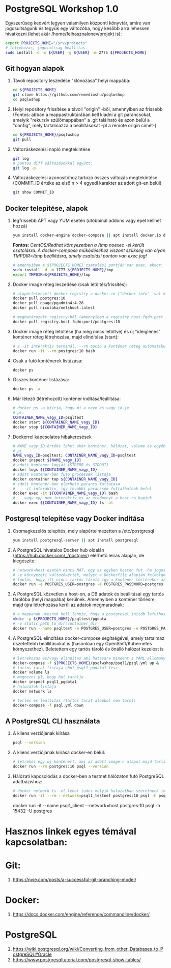 # PostgreSQL Workshop 1.0

 Egyszerűség kedvért legyen valamilyen központi könyvtár, amire van jogosultságunk és tegyük egy változóba, hogy később arra lehessen hivatkozni (lehet akár /home/felhasznalonev/projekt is):
 ```bash
 export PROJECTS_HOME="/srv/projects"
 # letrehozas, jogosultsag beallitas
 sudo install -d -o ${USER} -g ${USER} -m 2775 ${PROJECTS_HOME}
 ```

## Git hogyan alapok

1. Távoli repository leszedése "klónozása" helyi mappába:

    ```bash
    cd ${PROJECTS_HOME}
    git clone https://github.com/remedioshu/psqlwshop
    cd psqlwshop
    ```

2. Helyi repository frissítése a távoli "origin" -ből, amennyiben az frissebb (Fontos: abban a mappastruktúrában kell kiadni a git parancsokat, amelyik "rekurzív szülőmappában" a .git található és azon belül a "config", mely tartalmazza a beállításokat -pl a remote origin címét-)

    ```bash
    cd ${PROJECTS_HOME}/psqlwshop
    git pull
    ```

3. Változáskezelési napló megtekintése 

    ```bash
    git log
    # pontos diff változásokkal együtt:
    git log -p
    ```

4. Változáskezelési azonosítóhoz tartozó összes változás megtekintése (COMMIT_ID értéke az első n > 4 egyedi karakter az adott git-en belül)

    ```bash
    git show COMMIT_ID
    ```

## Docker telepítése, alapok
1. legfrissebb APT vagy YUM esetén (utóbbinál addons vagy epel kellhet hozzá)

    ```bash
    yum install docker-engine docker-compose || apt install docker.io docker-compose
    ```
    **Fontos**: *CentOS/Redhat környezetben a /tmp noexec -el került csatolásra. A docker-compose működéséhez viszont szükség van olyan TMPDIR=/tmp beállításra, amely csatolási ponton van exec jog!*
    ```bash
    # amennyiben a ${PROJECTS_HOME} csatolási pontján van exec, akkor:
    sudo install -d -m 1777 ${PROJECTS_HOME}/tmp
    export TMPDIR=${PROJECTS_HOME}/tmp
    ```

2. Docker image réteg leszedése (csak letöltés/frissítés):
    ```bash
    # alapértelmezett docker-registry a docker.io ("docker info" -val meg lehet nézni)
    docker pull postgres:10
    docker pull dpage/pgadmin4:4.28
    docker pull nicolaka/netshoot:latest

    # meghatározott registry-ből (amennyiben a registry.host.fqdn:port publikus vagy már "docker login registry.host.fqdn:port" azonosítás megtörtént!)
    docker pull registry.host.fqdn:port/postgres:10
    ```

3. Docker image réteg letöltése (ha még nincs letöltve) és új "ideiglenes" konténer réteg létrehozása, majd elindítása (start):
    ```bash
    # a -it interaktív terminál, --rm opció a konténer réteg automatikus törlése a konténerben futó process kilépése után, pl jelen esetben exit
    docker run -it --rm postgres:10 bash
    ```

4. Csak a futó konténerek listázása:
    ```bash
    docker ps
    ```

5. Összes konténer listázása:
    ```bash
    docker ps -a
    ```

6. Már létező (létrehozott) konténer indítása/leállítása:
    ```bash
    # docker ps -a kiírja, hogy mi a neve és vagy id-je
    # pl: 
    CONTAINER_NAME_vagy_ID=psqltest
    docker start ${CONTAINER_NAME_vagy_ID}
    docker stop ${CONTAINER_NAME_vagy_ID}
    ```

7. Dockerrel kapcsolatos hibakeresések
    ```bash
    # NAME_vagy_ID értéke lehet akár konténer, hálózat, volume és egyéb is.
    # pl 
    NAME_vagy_ID=psqltest; CONTAINER_NAME_vagy_ID=psqltest
    docker inspect ${NAME_vagy_ID}
    # adott kontener logjai (STDERR és STDOUT)
    docker logs ${CONTAINER_NAME_vagy_ID}
    # adott kontener-ben futo processek listaja
    docker container top ${CONTAINER_NAME_vagy_ID}
    # adott kontener-ben elerheto parancs futtatasa 
    #    -it interaktiv, igy tovabbi parancsok futtathatoak belul
    docker exec -it ${CONTAINER_NAME_vagy_ID} bash
    #    vagy epp nem interaktiv es az eredmenyt a host-ra kapjuk
    docker exec ${CONTAINER_NAME_vagy_ID} ls -al
    ```

## Postgresql telepítése vagy Docker indítása
1. Csomagkezelős telepítés, mely alapértelmezetten a /etc/postgresql

    ```bash
    yum install postgresql-server || apt install postgresql
    ```

2. A PostgreSQL hivatalos Docker hub oldalán (https://hub.docker.com/_/postgres) elérhető leírás alapján, de kiegészíte:
    ```bash
    # network=host esetén nincs NAT, egy az egyben hoston fut -ha jogosult és a default 5432 port szabad
    # -e környezeti_változó=érték, melyet a Dockerfile alapján feldolgoz az docker image indításkor
    # fontos, hogy itt nincs tartós tároló így a konténer törlésekor az adatbázis is elveszik!
    docker run -e POSTGRES_USER=postgres -e POSTGRES_PASSWORD=postgres --network=host postgres:10
    ```
    
3. A PostgreSQL közvetlen a host-on, a DB adatok és beállításai egy tartós tárolóba (helyi mappába) kerülnek. Amennyiben a konténer törlésre, majd újra létrehozása kerül az adatok megmaradnak:
    ```bash
    # a mappanak uresnek kell lennie, hogy a postgresql initdb lefuthasson
    mkdir -p ${PROJECTS_HOME}/psqltest/pgdata
    # -v static_path_to_dir:container_dir
    docker run --name psqltest -e POSTGRES_USER=postgres -e POSTGRES_PASSWORD=postgres -v "${PROJECTS_HOME}/psqltest/pgdata:/var/lib/postgresql/data" --network=host postgres:10 &
    ```

4. A PostgreSQL elindítása docker-compose segítségével, amely tartalmaz öszetettebb beállításokat is (hasonlóan egy OpenShift/Kubernetes környezethez). Beletettem egy tartós tároló és önálló hálózat kezelést is
    ```bash
    # letrehozas es/vagy elinditas ami hatasara mindent a YAML allomany nevevel prefix-el meg
    docker-compose -f ${PROJECTS_HOME}/psqlwshop/psql1/psql.yml up &
    # tartos tarak listaja ahol psql1_pgdata1 lesz
    docker volume ls
    # megnezni pl, hogy hol tarolja
    docker inspect psql1_pgdata1
    # halozatok listaja
    docker network ls

    # torlés es leallitas (tartos tarat alapbol nem torol)
    docker-compose -f psql.yml down
    ```

## A PostgreSQL CLI használata
1. A kliens verziójának kiírása
    ```bash    
    psql --version
    ```

2. A kliens verziójának kiírása docker-en belül:
    ```bash    
    # letrehoz egy uj kontenert, ami az adott image-n alapul majd torli azt    
    docker run --rm postgres:10 psql --version
    ```

2. Hálózati kapcsolódás a docker-ben a testnet hálózaton futó PostgreSQL adatbázishoz:
    ```bash    
    # docker network ls -el lehet tudni melyik halozatban szeretnenk inditani (lehet host is akar)
    docker run -it --rm --network=psql1_testnet postgres:10 psql -h psql1_psql1_1 -p 5432 -U postgres
    ```
    docker run -it --name psql1_client --network=host postgres:10 psql -h 15432 -U postgres


# Hasznos linkek egyes témával kapcsolatban:
# Git:
1. https://nvie.com/posts/a-successful-git-branching-model/

# Docker:
1. https://docs.docker.com/engine/reference/commandline/docker/

# PostgreSQL
1. https://wiki.postgresql.org/wiki/Converting_from_other_Databases_to_PostgreSQL#Oracle
2. https://www.postgresqltutorial.com/postgresql-show-tables/

